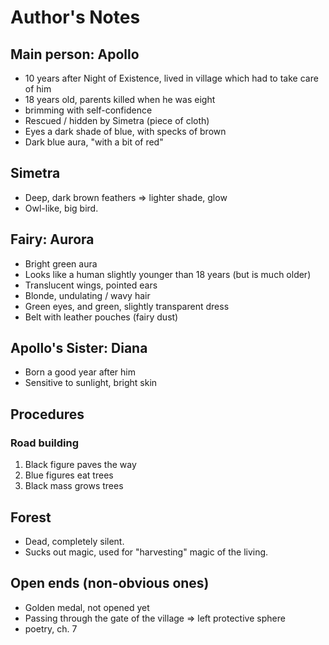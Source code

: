 # Author's Notes

## Main person: Apollo
* 10 years after Night of Existence, lived in village which had to take care of him
* 18 years old, parents killed when he was eight
* brimming with self-confidence
* Rescued / hidden by Simetra (piece of cloth)
* Eyes a dark shade of blue, with specks of brown
* Dark blue aura, "with a bit of red"

## Simetra
* Deep, dark brown feathers => lighter shade, glow
* Owl-like, big bird.

## Fairy: Aurora
* Bright green aura
* Looks like a human slightly younger than 18 years (but is much older)
* Translucent wings, pointed ears
* Blonde, undulating / wavy hair
* Green eyes, and green, slightly transparent dress
* Belt with leather pouches (fairy dust)

## Apollo's Sister: Diana
* Born a good year after him
* Sensitive to sunlight, bright skin

## Procedures
### Road building
1. Black figure paves the way
2. Blue figures eat trees
3. Black mass grows trees

## Forest
* Dead, completely silent.
* Sucks out magic, used for "harvesting" magic of the living.

## Open ends (non-obvious ones)
* Golden medal, not opened yet
* Passing through the gate of the village => left protective sphere
* poetry, ch. 7

